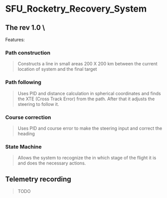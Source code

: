﻿# SFU_Rocketry_Recovery_System
## The rev 1.0 \
Features: 
### Path construction 
> Constructs a line in small areas 200 X 200 km between the current location of system and the final target 
### Path following 
> Uses PID and distance calculation in spherical coordinates and finds the XTE (Cross Track Error) from the path. After that it adjusts the steering to follow it. 
### Course correction 
> Uses PID and course error to make the steering input and correct the heading 
### State Machine 
> Allows the system to recognize the in which stage of the flight it is and does the necessary actions. 
## Telemetry recording 
> TODO 
